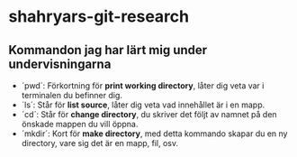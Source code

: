 # shahryars-git-research

## Kommandon jag har lärt mig under undervisningarna
- ´pwd´: Förkortning för **print working directory**, låter dig veta var i terminalen du befinner dig.
- ´ls´: Står för **list source**, låter dig veta vad innehållet är i en mapp.
- ´cd´: Står för **change directory**, du skriver det följt av namnet på den önskade mappen du vill öppna.
- ´mkdir´: Kort för **make directory**, med detta kommando skapar du en ny directory, vare sig det är en mapp, fil, osv.
